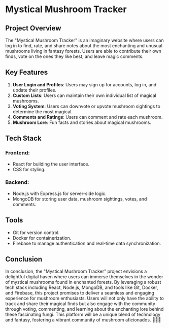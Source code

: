 # Mystical Mushroom Tracker

## Project Overview
The "Mystical Mushroom Tracker" is an imaginary website where users can log in to find, rate, and share notes about the most enchanting and unusual mushrooms living in fantasy forests. Users are able to contribute their own finds, vote on the ones they like best, and leave magic comments.

## Key Features
1. **User Login and Profiles**: Users may sign up for accounts, log in, and update their profiles.
2. **Custom Lists**: Users can maintain their own individual list of magical mushrooms.
3. **Voting System**: Users can downvote or upvote mushroom sightings to determine the most magical.
4. **Comments and Ratings**: Users can comment and rate each mushroom.
5. **Mushroom Lore**: Fun facts and stories about magical mushrooms.

## Tech Stack
### Frontend:
- React for building the user interface.
- CSS for styling.

### Backend:
- Node.js with Express.js for server-side logic.
- MongoDB for storing user data, mushroom sightings, votes, and comments.

## Tools
- Git for version control.
- Docker for containerization.
- Firebase to manage authentication and real-time data synchronization.

## Conclusion
In conclusion, the "Mystical Mushroom Tracker" project envisions a delightful digital haven where users can immerse themselves in the wonder of mystical mushrooms found in enchanted forests. By leveraging a robust tech stack including React, Node.js, MongoDB, and tools like Git, Docker, and Firebase, this project promises to deliver a seamless and engaging experience for mushroom enthusiasts. Users will not only have the ability to track and share their magical finds but also engage with the community through voting, commenting, and learning about the enchanting lore behind these fascinating fungi. This platform will be a unique blend of technology and fantasy, fostering a vibrant community of mushroom aficionados. 🌟🍄✨

